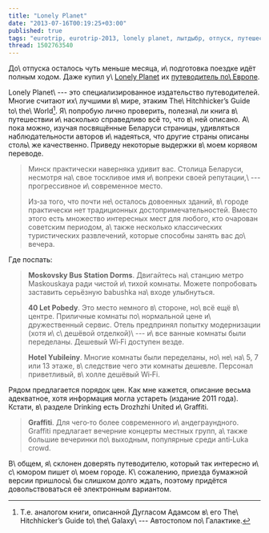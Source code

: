 ```yaml
---
title: "Lonely Planet"
date: "2013-07-16T00:19:25+03:00"
published: true
tags: "eurotrip, eurotrip-2013, lonely planet, лытдыбр, отпуск, путешествие"
thread: 1502763540
---
```


До\ отпуска осталось чуть меньше месяца, и\ подготовка поездке идёт полным ходом. Даже купил
у\ [Lonely Planet][lonely-planet] их [путеводитель по\ Eвропе][europe-guide].

Lonely Planet\ --- это специализированное издательство путеводителей. Многие считают их\ лучшими в\ мире,
этаким The\ Hitchhicker’s Guide to\ the\ World[^1]. Я\ попробую лично проверить, полезна\ ли книга в\ путешествии
и\ насколько справедливо всё то, что в\ ней описано. А\ пока можно, изучая посвящённые Беларуси страницы,
удивляться наблюдательности авторов и\ надеяться, что другие страны описаны столь\ же качественно. Приведу некоторые
выдержки в\ моем корявом переводе.

> Минск практически наверняка удивит вас. Столица Беларуси, несмотря на\ свое тоскливое имя и\ вопреки своей
> репутации,\ --- прогрессивное и\ современное место.
>
> Из&#8209;за того, что почти не\ осталось довоенных зданий, в\ городе практически нет традиционных
> достопримечательностей. Вместо этого есть множество интересных мест для любого, кто очарован советским периодом,
> а\ также несколько классических туристических развлечений, которые способны занять вас до\ вечера.

Где поспать:

> **Moskovsky Bus Station Dorms**. Двигайтесь на\ станцию метро Maskouskaya ради чистой и\ тихой комнаты. Можете
> попробовать заставить серьёзную babushka на\ входе улыбнуться.
>
> **40 Let Pobedy**. Это место немного в\ стороне, но\ всё ещё в\ центре. Приличные комнаты по\ нормальной цене
> и\ дружественный сервис. Отель предпринял попытку модернизации (хотя и\ с\ дешёвой отделкой)\ --- и\ все ванные
> комнаты были переделаны. Дешевый Wi&#8209;Fi доступен везде.
>
> **Hotel Yubileiny**. Многие комнаты были переделаны, но\ не\ на\ 5, 7 или 13 этаже, в\ следствие чего эти комнаты
> дешевле. Персонал приветливый, в\ холле дешёвый Wi&#8209;Fi.

Рядом предлагается порядок цен. Как мне кажется, описание весьма адекватное, хотя информация могла устареть
(издание 2011 года). Кстати, в\ разделе Drinking есть Drozhzhi United и\ Graffiti.

> **Graffiti**. Для чего&#8209;то более современного и\ андеграундного. Graffiti предлагает вечерние концерты местных
> групп, а\ также большие вечеринки по\ выходным, популярные среди anti&#8209;Luka crowd.

В\ общем, я\ склонен доверять путеводителю, который так интересно и\ с\ юмором пишет о\ моем городе. К\ сожалению,
приезда бумажной версии пришлось\ бы слишком долго ждать, поэтому придётся довольствоваться её электронным вариантом.

[^1]: Т.е. аналогом книги, описанной Дугласом Адамсом в\ его The\ Hitchhicker’s Guide to\ the\ Galaxy\ --- Автостопом
по\ Галактике.

[europe-guide]: http://shop.lonelyplanet.com/europe/europe-on-a-shoestring-travel-guide-8/
[lonely-planet]: http://www.lonelyplanet.com/
